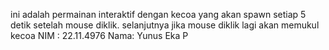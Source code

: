 ini adalah permainan interaktif dengan kecoa yang akan spawn setiap 5 detik
setelah mouse diklik. selanjutnya jika mouse diklik lagi akan memukul kecoa
NIM : 22.11.4976
Nama: Yunus Eka P